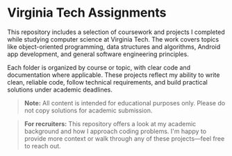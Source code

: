 # Virginia Tech Assignments

This repository includes a selection of coursework and projects I completed while studying computer science at Virginia Tech. The work covers topics like object-oriented programming, data structures and algorithms, Android app development, and general software engineering principles.

Each folder is organized by course or topic, with clear code and documentation where applicable. These projects reflect my ability to write clean, reliable code, follow technical requirements, and build practical solutions under academic deadlines.
> **Note:** All content is intended for educational purposes only. Please do not copy solutions for academic submission.

> **For recruiters:** This repository offers a look at my academic background and how I approach coding problems. I'm happy to provide more context or walk through any of these projects—feel free to reach out.
